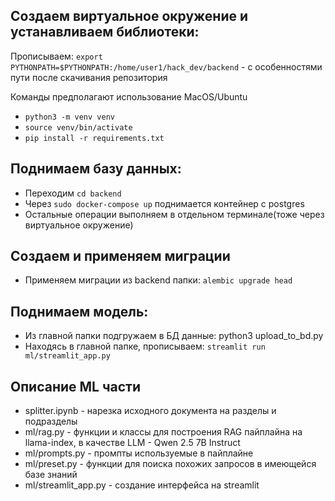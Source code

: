 ## Создаем виртуальное окружение и устанавливаем библиотеки:
Прописываем: `export PYTHONPATH=$PYTHONPATH:/home/user1/hack_dev/backend` - с особенностями пути после скачивания репозитория

Команды предполагают использование MacOS/Ubuntu
* `python3 -m venv venv`
* `source venv/bin/activate`
* `pip install -r requirements.txt`
## Поднимаем базу данных:
* Переходим `cd backend`
* Через `sudo docker-compose up` поднимается контейнер с postgres
* Остальные операции выполняем в отдельном терминале(тоже через виртуальное окружение)
## Создаем и применяем миграции
* Применяем миграции из backend папки: `alembic upgrade head`
## Поднимаем модель:
* Из главной папки подгружаем в БД данные: python3 upload_to_bd.py
* Находясь в главной папке, прописываем: `streamlit run ml/streamlit_app.py`

## Описание ML части
* splitter.ipynb - нарезка исходного документа на разделы и подразделы
* ml/rag.py - функции и классы для построения RAG пайплайна на llama-index, в качестве LLM - Qwen 2.5 7B Instruct
* ml/prompts.py - промпты используемые в пайплайне
* ml/preset.py - функции для поиска похожих запросов в имеющейся базе знаний
* ml/streamlit_app.py - создание интерфейса на streamlit 
